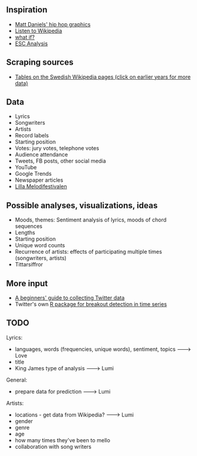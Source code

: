 ## Inspiration

- [Matt Daniels' hip hop graphics](http://www.mdaniels.com/)
- [Listen to Wikipedia](http://listen.hatnote.com/#en)
- [what if?](http://whatif.xkcd.com/)
- [ESC Analysis](http://www.student.dtu.dk/~s093020/dataAnalysisWebsite/)


## Scraping sources

- [Tables on the Swedish Wikipedia pages (click on earlier years for more data)](http://sv.wikipedia.org/wiki/Melodifestivalen_2014)


## Data

- Lyrics
- Songwriters
- Artists
- Record labels
- Starting position
- Votes: jury votes, telephone votes
- Audience attendance
- Tweets, FB posts, other social media
- YouTube
- Google Trends
- Newspaper articles
- [Lilla Melodifestivalen](http://sverigesradio.se/lillamelodifestivalen)


## Possible analyses, visualizations, ideas
- Moods, themes: Sentiment analysis of lyrics, moods of chord sequences
- Lengths
- Starting position
- Unique word counts
- Recurrence of artists: effects of participating multiple times (songwriters, artists)
- Tittarsiffror


## More input
- [A beginners' guide to collecting Twitter data](http://knightlab.northwestern.edu/2014/03/15/a-beginners-guide-to-collecting-twitter-data-and-a-bit-of-web-scraping/)
- Twitter's own [R package for breakout detection in time series](http://blog.revolutionanalytics.com/2014/11/breakout-detection.html)

## TODO 
Lyrics:
- languages, words (frequencies, unique words), sentiment, topics ---> Love
- title
- King James type of analysis ---> Lumi 


General:
- prepare data for prediction ---> Lumi


Artists:
- locations - get data from Wikipedia? ---> Lumi  
- gender 
- genre 
- age 
- how many times they've been to mello
- collaboration with song writers

